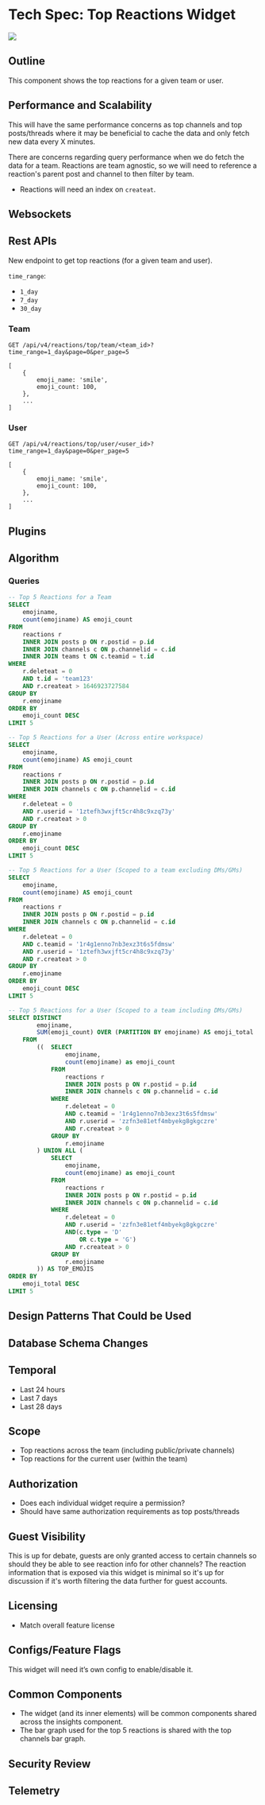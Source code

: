 # Tech Spec: Top Reactions Widget

![](./screenshots/top-reactions.png)

## Outline
This component shows the top reactions for a given team or user.

## Performance and Scalability
This will have the same performance concerns as top channels and top posts/threads where it may be beneficial to cache the data and only fetch new data every X minutes.

There are concerns regarding query performance when we do fetch the data for a team. Reactions are team agnostic, so we will need to reference a reaction's parent post and channel to then filter by team.
- Reactions will need an index on `createat`.

## Websockets

## Rest APIs
New endpoint to get top reactions (for a given team and user).

`time_range`:
- `1_day`
- `7_day`
- `30_day`

### Team
```
GET /api/v4/reactions/top/team/<team_id>?time_range=1_day&page=0&per_page=5
```
```
[
	{
        emoji_name: 'smile',
        emoji_count: 100,
	},
    ...
]
```

### User
```
GET /api/v4/reactions/top/user/<user_id>?time_range=1_day&page=0&per_page=5
```
```
[
	{
        emoji_name: 'smile',
        emoji_count: 100,
	},
    ...
]
```

## Plugins


## Algorithm

### Queries
```sql
-- Top 5 Reactions for a Team
SELECT
	emojiname,
	count(emojiname) AS emoji_count
FROM
	reactions r
	INNER JOIN posts p ON r.postid = p.id
	INNER JOIN channels c ON p.channelid = c.id
	INNER JOIN teams t ON c.teamid = t.id
WHERE
	r.deleteat = 0
	AND t.id = 'team123'
	AND r.createat > 1646923727584
GROUP BY
	r.emojiname
ORDER BY
	emoji_count DESC
LIMIT 5
```

```sql
-- Top 5 Reactions for a User (Across entire workspace)
SELECT
	emojiname,
	count(emojiname) AS emoji_count
FROM
	reactions r
	INNER JOIN posts p ON r.postid = p.id
 	INNER JOIN channels c ON p.channelid = c.id
WHERE
	r.deleteat = 0
	AND r.userid = '1ztefh3wxjft5cr4h8c9xzq73y'
	AND r.createat > 0
GROUP BY
	r.emojiname
ORDER BY
	emoji_count DESC
LIMIT 5
```

```sql
-- Top 5 Reactions for a User (Scoped to a team excluding DMs/GMs)
SELECT
	emojiname,
	count(emojiname) AS emoji_count
FROM
	reactions r
	INNER JOIN posts p ON r.postid = p.id
 	INNER JOIN channels c ON p.channelid = c.id
WHERE
	r.deleteat = 0
	AND c.teamid = '1r4g1enno7nb3exz3t6s5fdmsw'
	AND r.userid = '1ztefh3wxjft5cr4h8c9xzq73y'
	AND r.createat > 0
GROUP BY
	r.emojiname
ORDER BY
	emoji_count DESC
LIMIT 5
```

```sql
-- Top 5 Reactions for a User (Scoped to a team including DMs/GMs)
SELECT DISTINCT
		emojiname,
		SUM(emoji_count) OVER (PARTITION BY emojiname) AS emoji_total 
	FROM
		((  SELECT
				emojiname,
				count(emojiname) as emoji_count
			FROM
				reactions r
				INNER JOIN posts p ON r.postid = p.id
				INNER JOIN channels c ON p.channelid = c.id
			WHERE
				r.deleteat = 0
				AND c.teamid = '1r4g1enno7nb3exz3t6s5fdmsw'
				AND r.userid = 'zzfn3e81etf4mbyekg8gkgczre'
				AND r.createat > 0
			GROUP BY
				r.emojiname
		) UNION ALL (
			SELECT
				emojiname,
				count(emojiname) as emoji_count
			FROM
				reactions r
				INNER JOIN posts p ON r.postid = p.id
				INNER JOIN channels c ON p.channelid = c.id
			WHERE
				r.deleteat = 0
				AND r.userid = 'zzfn3e81etf4mbyekg8gkgczre'
				AND(c.type = 'D'
					OR c.type = 'G')
				AND r.createat > 0
			GROUP BY
				r.emojiname
		)) AS TOP_EMOJIS
ORDER BY
	emoji_total DESC
LIMIT 5
```


## Design Patterns That Could be Used

## Database Schema Changes


## Temporal
- Last 24 hours
- Last 7 days
- Last 28 days

## Scope
- Top reactions across the team (including public/private channels)
- Top reactions for the current user (within the team)

## Authorization
- Does each individual widget require a permission?
- Should have same authorization requirements as top posts/threads

## Guest Visibility
This is up for debate, guests are only granted access to certain channels so should they be able to see reaction info for other channels? The reaction information that is exposed via this widget is minimal so it's up for discussion if it's worth filtering the data further for guest accounts.

## Licensing
- Match overall feature license

## Configs/Feature Flags
This widget will need it’s own config to enable/disable it.

## Common Components
- The widget (and its inner elements) will be common components shared across the insights component.
- The bar graph used for the top 5 reactions is shared with the top channels bar graph.

## Security Review

## Telemetry
